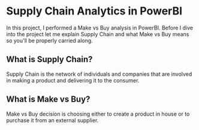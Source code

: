 # Supply Chain Analytics in PowerBI
In this project, I performed a Make vs Buy analysis in PowerBI. Before I dive into the project let me explain Supply Chain  and what Make vs Buy means so you'll be properly carried along.

## What is Supply Chain?
Supply Chain is the network of individuals and companies that are involved in making a product and delivering it to the consumer.

## What is Make vs Buy?
Make vs Buy decision is choosing either to create a product in house or to purchase it from an external supplier.
